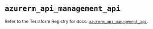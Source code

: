 # `azurerm_api_management_api`

Refer to the Terraform Registry for docs: [`azurerm_api_management_api`](https://registry.terraform.io/providers/hashicorp/azurerm/3.116.0/docs/resources/api_management_api).
